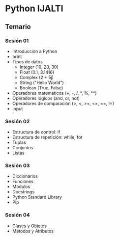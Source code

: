 # Python IJALTI

## Temario

### Sesión 01

* Introducción a Python
* print
* Tipos de datos
  * Integer (10, 20, 30)
  * Float (0.1, 3.1416)
  * Complex (2 + 5j)
  * String ("Hello World")
  * Boolean (True, False)
* Operadores matemáticos (+, -, /, *, %, *\*)
* Operadores lógicos (and, or, not)
* Operadores de comparación (>, <, >=, <=, ==, !=)
* Input

### Sesión 02

* Estructura de control: if
* Estructura de repetición: while, for
* Tuplas
* Conjuntos
* Listas

### Sesión 03

* Diccionarios
* Funciones
* Módulos
* Docstrings
* Python Standard Library
* Pip

### Sesión 04

* Clases y Objetos
* Métodos y Atributos
